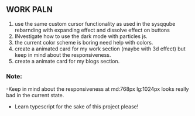 ## WORK PALN

1. use the same custom cursor functionality as used in the sysqqube rebarnding with expanding effect and dissolve effect on buttons
2. INvestigate how to use the dark mode with particles js.
3. the current color scheme is boring need help with colors.
4. create a animated card for my work section (maybe with 3d effect) but keep in mind about the responsiveness.
5. create a animate card for my blogs section.

### Note:

-Keep in mind about the responsiveness at md:768px lg:1024px looks really bad in the current state.

- Learn typescript for the sake of this project please!
